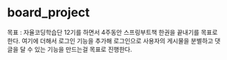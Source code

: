 # board_project
목표 : 자율코딩학습단 12기를 하면서 4주동안 스프링부트책 한권을 끝내기를 목표로 한다. 여기에 더해서 로그인 기능을 추가해 로그인으로 사용자의 게시물을 분별하고 댓글을 달 수 있는 기능을 만드는걸 목표로 진행한다.
